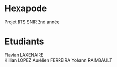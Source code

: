# Hexapode
Projet BTS SNIR 2nd année

# Etudiants
Flavian LAXENAIRE \
Killian LOPEZ
Aurélien FERREIRA
Yohann RAIMBAULT
